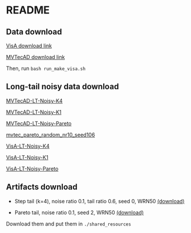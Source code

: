 # README #


## Data download

[VisA download link](https://www.dropbox.com/scl/fi/rqdsrc37ux6wpphg2jmiu/visa.zip?rlkey=b9yzmn8d83vufqo2qdz3hgaby&dl=0)

[MVTecAD download link](https://www.dropbox.com/scl/fi/ljpssqaskivg9cgpcnx7x/mvtec.zip?rlkey=zxzm4q811omc1dni8od6f1l9x&dl=0)

Then, run `bash run_make_visa.sh`

## Long-tail noisy data download

[MVTecAD-LT-Noisy-K4](https://www.dropbox.com/scl/fi/5ssqx9fq4h3lb56npetdm/mvtec_step_random_nr10_tk4_tr60.zip?rlkey=f2s0xpa5z8jp9bqcnrv3um5yj&dl=0)

[MVTecAD-LT-Noisy-K1](https://www.dropbox.com/scl/fi/y4357oz2nmxzkduc9ogok/mvtec_step_random_nr10_tk1_tr60.zip?rlkey=cxgsc2v6d4m3ca6xgxdxlicvy&dl=0)

[MVTecAD-LT-Noisy-Pareto](https://www.dropbox.com/scl/fi/0couau4d8ffag96dnia61/mvtec_pareto_random_nr10.zip?rlkey=aknswq9tioo1i5smgjlpe9pms&dl=0)

[mvtec_pareto_random_nr10_seed106](https://www.dropbox.com/scl/fi/qhnrsiqxj3z036ebp2txz/mvtec_pareto_random_nr10_seed106.zip?rlkey=svfh0eb2u2qi9yax1mrxnjjgy&dl=0)

[VisA-LT-Noisy-K4]()

[VisA-LT-Noisy-K1](https://www.dropbox.com/scl/fi/ckugcirwxl2dobvdep25i/visa_step_random_nr05_tk1_tr60.zip?rlkey=krgd0sikgzt5f0zmwcg78kpsm&dl=0)

[VisA-LT-Noisy-Pareto](https://www.dropbox.com/scl/fi/ix2xma6fcdrlv8dzprulq/visa_pareto_random_nr05.zip?rlkey=gqgneojv99d5o44l22l0tpbjp&dl=0)



## Artifacts download
 - Step tail (k=4), noise ratio 0.1, tail ratio 0.6, seed 0, WRN50 [(download)](https://www.dropbox.com/scl/fi/jt1eoivp7rah9xe28mpct/extracted_mvtec_step_nr10_tk4_tr60_seed0_wrn50.pt?rlkey=md7vhzgl4aivxr2w4cl4s93x1&dl=0)

 - Pareto tail, noise ratio 0.1, seed 2, WRN50 [(download)](https://www.dropbox.com/scl/fi/dnjs4llpb5flzb2i2w2tm/extracted_mvtec_pareto_nr10_seed2_wrn50.pt?rlkey=o7q27ruzsdyg119bqfp1x6iob&dl=0)

Download them and put them in `./shared_resources`